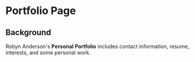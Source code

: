 # Portfolio Page

## Background

Robyn Anderson's **Personal Portfolio** includes contact information, resume, interests, and some personal work.
